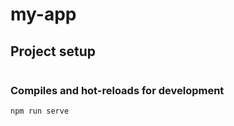 # my-app

## Project setup
```npm install
```

### Compiles and hot-reloads for development
```
npm run serve
```


